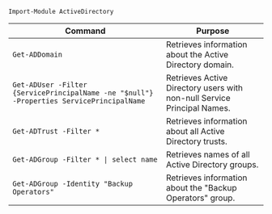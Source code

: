 ```
Import-Module ActiveDirectory
```

| Command                                                                                  | Purpose                                                                 |
| ---------------------------------------------------------------------------------------- | ----------------------------------------------------------------------- |
| `Get-ADDomain`                                                                           | Retrieves information about the Active Directory domain.                |
| `Get-ADUser -Filter {ServicePrincipalName -ne "$null"} -Properties ServicePrincipalName` | Retrieves Active Directory users with non-null Service Principal Names. |
| `Get-ADTrust -Filter *`                                                                  | Retrieves information about all Active Directory trusts.                |
| `Get-ADGroup -Filter * \| select name`                                                   | Retrieves names of all Active Directory groups.                         |
| `Get-ADGroup -Identity "Backup Operators"`                                               | Retrieves information about the "Backup Operators" group.               |
